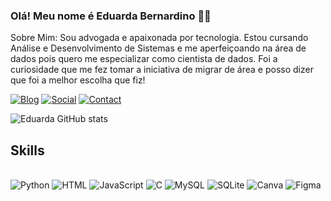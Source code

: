 ### Olá! Meu nome é Eduarda Bernardino 🙂👋

Sobre Mim: Sou advogada e apaixonada por tecnologia. Estou cursando Análise e Desenvolvimento de Sistemas e me aperfeiçoando na área de dados pois quero me especializar como cientista de dados.
Foi a curiosidade que me fez tomar a iniciativa de migrar de área e posso dizer que foi a melhor escolha que fiz!


[![Blog](https://img.shields.io/badge/LinkedIn-0077B5?style=for-the-badge&logo=linkedin&logoColor=white)](https://www.linkedin.com/in/eduarda-bernardino-b061a6213/) [![Social](https://img.shields.io/badge/GitHub-100000?style=for-the-badge&logo=github&logoColor=white)](https://github.com/EduardaBernardino )   [![Contact](https://img.shields.io/badge/Gmail-D14836?style=for-the-badge&logo=gmail&logoColor=white)](eduardabernardinoo06@gmail.com)


![Eduarda GitHub stats](https://github-readme-stats.vercel.app/api?username=EduardaBernardino&show_icons=true&theme=tokyonight)


## Skills
<div style= "display: inline_block"><br/>
    <img alt="Python" src = "https://img.shields.io/badge/Python-3776AB?style=for-the-badge&logo=python&logoColor=white"/>
    <img alt="HTML" src = "https://img.shields.io/badge/HTML-239120?style=for-the-badge&logo=html5&logoColor=white"/>
    <img alt="JavaScript" src = "https://img.shields.io/badge/JavaScript-F7DF1E?style=for-the-badge&logo=javascript&logoColor=black"/>
    <img alt="C" src = "https://img.shields.io/badge/C-00599C?style=for-the-badge&logo=c&logoColor=white"/>
    <img alt="MySQL" src = "https://img.shields.io/badge/MySQL-00000F?style=for-the-badge&logo=mysql&logoColor=white"/>
    <img alt="SQLite" src = "https://img.shields.io/badge/SQLite-07405E?style=for-the-badge&logo=sqlite&logoColor=white"/> 
    <img alt="Canva" src = "https://img.shields.io/badge/Canva-%2300C4CC.svg?&style=for-the-badge&logo=Canva&logoColor=white"/> 
     <img alt="Figma" src = "https://img.shields.io/badge/Figma-F24E1E?style=for-the-badge&logo=figma&logoColor=white"/> 

<div>

